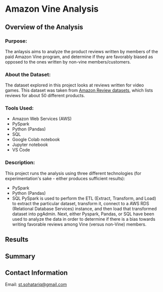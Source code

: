 # Amazon Vine Analysis
## Overview of the Analysis
### Purpose:
The anlaysis aims to analyze the product reviews written by members of the paid Amazon Vine program, and determine if they are favorably biased as opposed to the ones written by non-vine members/customers.

### About the Dataset:
The dataset explored in this project looks at reviews written for video games.
This dataset was taken from [Amazon Review datasets](https://s3.amazonaws.com/amazon-reviews-pds/tsv/index.txt), which lists reviews for about 50 different products.

### Tools Used:
 - Amazon Web Services (AWS)
 - PySpark
 - Python (Pandas)
 - SQL
 - Google Colab notebook
 - Jupyter notebook
 - VS Code

### Description:
This project runs the analysis using three different technologies (for experimentation's sake - either produces sufficient results):
 - PySpark
 - Python (Pandas)
 - SQL
PySpark is used to perform the ETL (Extract, Transform, and Load) to extract the particular dataset, transform it, connect to a AWS RDS (Relational Database Services) instance, and then load that transformed dataset into pgAdmin. 
Next, either Pyspark, Pandas, or SQL have been used to analyze the data in order to determine if there is a bias towards writing favorable reviews among Vine (versus non-Vine) members.

## Results

## Summary

## Contact Information
Email: st.sohatariq@gmail.com

